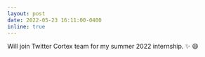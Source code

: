 ```yaml
---
layout: post
date: 2022-05-23 16:11:00-0400
inline: true
---
```


Will join Twitter Cortex team for my summer 2022 internship. :sparkles: :smile:
